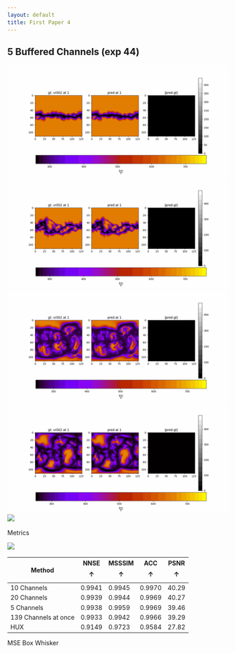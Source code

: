 ```yaml
---
layout: default
title: First Paper 4
---
```


## 5 Buffered Channels (exp 44)

<img src="resources/week_24/exp_44_1.gif"/>
<img src="resources/week_24/exp_44_2.gif"/>
<img src="resources/week_24/exp_44_3.gif"/>
<img src="resources/week_24/exp_44_4.gif"/>
<img src="resources/week_24/exp_44_5.gif"/>

Metrics

<img src="resources/week_24/exp_44_metrics.gif"/>

| Method | NNSE $$\uparrow$$ | MSSSIM $$\uparrow$$ | ACC $$\uparrow$$ | PSNR $$\uparrow$$ |
|--------|----------|----------|----------|----------|
| 10 Channels  | 0.9941   | 0.9945   | 0.9970   | 40.29  |
| 20 Channels  | 0.9939   | 0.9944   | 0.9969   | 40.27  |
| 5 Channels  | 0.9938   | 0.9959   | 0.9969   | 39.46  |
| 139 Channels at once   | 0.9933   | 0.9942   | 0.9966   | 39.29  |
| HUX    | 0.9149   | 0.9723   | 0.9584   | 27.82  |

MSE Box Whisker
